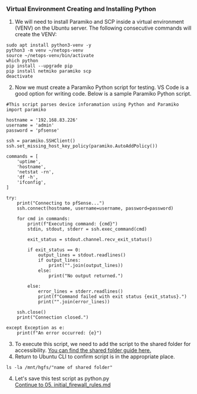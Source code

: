 ### Virtual Environment Creating and Installing Python
1. We will need to install Paramiko and SCP inside a virtual environment (VENV) on the Ubuntu server. The following consecutive commands will create the VENV:
```
sudo apt install python3-venv -y
python3 -m venv ~/netops-venv
source ~/netops-venv/bin/activate
which python
pip install --upgrade pip
pip install netmiko paramiko scp
deactivate
```
2. Now we must create a Paramiko Python script for testing. VS Code is a good option for writing code. Below is a sample Paramiko Python script.
```
#This script parses device inforamation using Python and Paramiko
import paramiko

hostname = '192.168.83.226'
username = 'admin'
password = 'pfsense'

ssh = paramiko.SSHClient()
ssh.set_missing_host_key_policy(paramiko.AutoAddPolicy())

commands = [
    'uptime',
    'hostname',
    'netstat -rn',
    'df -h',
    'ifconfig',
]

try:
    print("Connecting to pfSense...")
    ssh.connect(hostname, username=username, password=password)

    for cmd in commands:
        print(f"Executing command: {cmd}")
        stdin, stdout, stderr = ssh.exec_command(cmd)

        exit_status = stdout.channel.recv_exit_status()

        if exit_status == 0:
            output_lines = stdout.readlines()
            if output_lines:
                print("".join(output_lines))
            else:
                print("No output returned.")

        else:
            error_lines = stderr.readlines()
            print(f"Command failed with exit status {exit_status}.")
            print("".join(error_lines))
                
    ssh.close()
    print("Connection closed.")

except Exception as e:
    print(f"An error occurred: {e}")
```
3. To execute this script, we need to add the script to the shared folder for accessibility. [You can find the shared folder guide here.](https://github.com/nickbruggen90/LabsVol8021Q/blob/main/Project%201.0:%20pfSense%20+%20NetOps%20Foundation/Troubleshooting/Creating%20A%20Shared%20Folder%20In%20Ubuntu.md)
4. Return to Ubuntu CLI to confirm script is in the appropriate place.
```
ls -la /mnt/hgfs/"name of shared folder"
```
4. Let's save this test script as python.py  
[Continue to 05. initial_firewall_rules.md](https://github.com/nickbruggen90/LabsVol8021Q/blob/main/Project%201.0%3A%20pfSense%20%2B%20NetOps%20Foundation/05.%20initial_firewall_rules.md)
